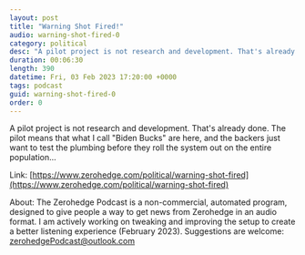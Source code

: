 ```yaml
---
layout: post
title: "Warning Shot Fired!"
audio: warning-shot-fired-0
category: political
desc: "A pilot project is not research and development. That's already done. The pilot means that what I call &quot;Biden Bucks&quot; are here, and the backers just want to test the plumbing before they roll the system out on the entire population..."
duration: 00:06:30
length: 390
datetime: Fri, 03 Feb 2023 17:20:00 +0000
tags: podcast
guid: warning-shot-fired-0
order: 0
---
```

A pilot project is not research and development. That's already done. The pilot means that what I call &quot;Biden Bucks&quot; are here, and the backers just want to test the plumbing before they roll the system out on the entire population...

Link: [https://www.zerohedge.com/political/warning-shot-fired](https://www.zerohedge.com/political/warning-shot-fired)

About: The Zerohedge Podcast is a non-commercial, automated program, designed to give people a way to get news from Zerohedge in an audio format.  I am actively working on tweaking and improving the setup to create a better listening experience (February 2023).  Suggestions are welcome: [zerohedgePodcast@outlook.com](mailto:zerohedgePodcast@outlook.com)